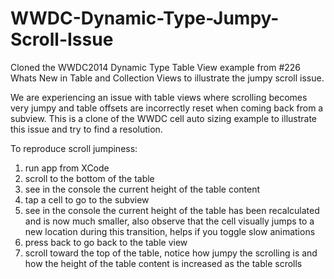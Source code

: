 # WWDC-Dynamic-Type-Jumpy-Scroll-Issue
Cloned the WWDC2014 Dynamic Type Table View example from #226 Whats New in Table and Collection Views to illustrate the jumpy scroll issue.

We are experiencing an issue with table views where scrolling becomes very jumpy and table offsets are incorrectly reset when coming back from a subview. This is a clone of the WWDC cell auto sizing example to illustrate this issue and try to find a resolution.

To reproduce scroll jumpiness:
  1. run app from XCode
  2. scroll to the bottom of the table
  3. see in the console the current height of the table content
  4. tap a cell to go to the subview
  5. see in the console the current height of the table has been recalculated and is now much smaller, also observe that the cell visually jumps to a new location during this transition, helps if you toggle slow animations
  6. press back to go back to the table view
  7. scroll toward the top of the table, notice how jumpy the scrolling is and how the height of the table content is increased as the table scrolls
